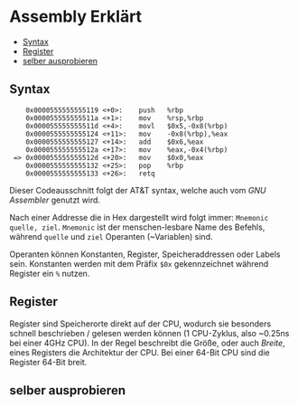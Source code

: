 # Assembly Erklärt <!-- omit in toc -->

- [Syntax](#syntax)
- [Register](#register)
- [selber ausprobieren](#selber-ausprobieren)

## Syntax

``` assembly
    0x0000555555555119 <+0>:    push   %rbp
    0x000055555555511a <+1>:    mov    %rsp,%rbp
    0x000055555555511d <+4>:    movl   $0x5,-0x8(%rbp)
    0x0000555555555124 <+11>:   mov    -0x8(%rbp),%eax
    0x0000555555555127 <+14>:   add    $0x6,%eax
    0x000055555555512a <+17>:   mov    %eax,-0x4(%rbp)
 => 0x000055555555512d <+20>:   mov    $0x0,%eax
    0x0000555555555132 <+25>:   pop    %rbp
    0x0000555555555133 <+26>:   retq
 ```

 Dieser Codeausschnitt folgt der AT&T syntax, welche auch vom _GNU Assembler_ genutzt wird.

 Nach einer Addresse die in Hex dargestellt wird folgt immer: `Mnemonic  quelle, ziel`.
 `Mnemonic` ist der menschen-lesbare Name des Befehls, während `quelle` und `ziel` Operanten (~Variablen) sind.

 Operanten können Konstanten, Register, Speicheraddressen oder Labels sein. Konstanten werden mit dem Präfix `$0x` gekennzeichnet während Register ein `%` nutzen.

## Register

Register sind Speicherorte direkt auf der CPU, wodurch sie besonders schnell beschrieben / gelesen werden können (1 CPU-Zyklus, also ~0.25ns bei einer 4GHz CPU). In der Regel beschreibt die Größe, oder auch _Breite_, eines Registers die Architektur der CPU.
Bei einer 64-Bit CPU sind die Register 64-Bit breit.

## selber ausprobieren
